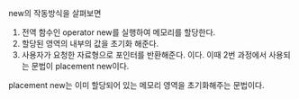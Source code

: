 new의 작동방식을 살펴보면
1. 전역 함수인 operator new를 실행하여 메모리를 할당한다.
2. 할당된 영역의 내부의 값을 초기화 해준다.
3. 사용자가 요청한 자료형으로 포인터를 반환해준다.
이다. 이때 2번 과정에서 사용되는 문법이 placement new이다.

placement new는 이미 할당되어 있는 메모리 영역을 초기화해주는 문법이다.
